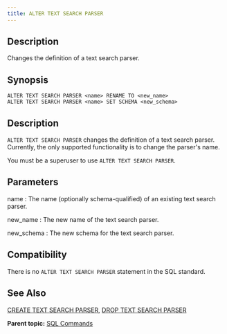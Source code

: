 ```yaml
---
title: ALTER TEXT SEARCH PARSER 
---
```


## <a id="desc"></a>Description 

Changes the definition of a text search parser.

## <a id="synops"></a>Synopsis 

``` {#sql_command_synopsis}
ALTER TEXT SEARCH PARSER <name> RENAME TO <new_name>
ALTER TEXT SEARCH PARSER <name> SET SCHEMA <new_schema>
```

## <a id="section3"></a>Description 

`ALTER TEXT SEARCH PARSER` changes the definition of a text search parser. Currently, the only supported functionality is to change the parser's name.

You must be a superuser to use `ALTER TEXT SEARCH PARSER`.

## <a id="section4"></a>Parameters 

name
:   The name \(optionally schema-qualified\) of an existing text search parser.

new\_name
:   The new name of the text search parser.

new\_schema
:   The new schema for the text search parser.

## <a id="section7"></a>Compatibility 

There is no `ALTER TEXT SEARCH PARSER` statement in the SQL standard.

## <a id="section8"></a>See Also 

[CREATE TEXT SEARCH PARSER](CREATE_TEXT_SEARCH_PARSER.html), [DROP TEXT SEARCH PARSER](DROP_TEXT_SEARCH_PARSER.html)

**Parent topic:** [SQL Commands](../sql_commands/sql_ref.html)

